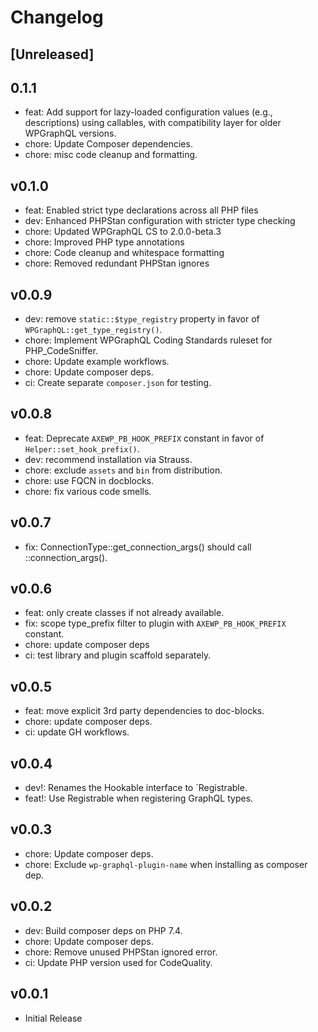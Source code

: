 # Changelog

## [Unreleased]

## 0.1.1
* feat: Add support for lazy-loaded configuration values (e.g., descriptions) using callables, with compatibility layer for older WPGraphQL versions.
* chore: Update Composer dependencies.
* chore: misc code cleanup and formatting.

## v0.1.0
* feat: Enabled strict type declarations across all PHP files
* dev: Enhanced PHPStan configuration with stricter type checking
* chore: Updated WPGraphQL CS to 2.0.0-beta.3
* chore: Improved PHP type annotations
* chore: Code cleanup and whitespace formatting
* chore: Removed redundant PHPStan ignores

## v0.0.9
* dev: remove `static::$type_registry` property in favor of `WPGraphQL::get_type_registry()`.
* chore: Implement WPGraphQL Coding Standards ruleset for PHP_CodeSniffer.
* chore: Update example workflows.
* chore: Update composer deps.
* ci: Create separate `composer.json` for testing.

## v0.0.8
* feat: Deprecate `AXEWP_PB_HOOK_PREFIX` constant in favor of `Helper::set_hook_prefix()`.
* dev: recommend installation via Strauss.
* chore: exclude `assets` and `bin` from distribution.
* chore: use FQCN in docblocks.
* chore: fix various code smells.

## v0.0.7
* fix: ConnectionType::get_connection_args() should call ::connection_args().

## v0.0.6
* feat: only create classes if not already available.
* fix: scope type_prefix filter to plugin with `AXEWP_PB_HOOK_PREFIX` constant.
* chore: update composer deps
* ci: test library and plugin scaffold separately.

## v0.0.5
* feat: move explicit 3rd party dependencies to doc-blocks.
* chore: update composer deps.
* ci: update GH workflows. 

## v0.0.4
* dev!: Renames the Hookable interface to `Registrable.
* feat!: Use Registrable when registering GraphQL types.

## v0.0.3
* chore: Update composer deps.
* chore: Exclude `wp-graphql-plugin-name` when installing as composer dep.

## v0.0.2
* dev: Build composer deps on PHP 7.4.
* chore: Update composer deps.
* chore: Remove unused PHPStan ignored error.
* ci: Update PHP version used for CodeQuality.

## v0.0.1
* Initial Release
